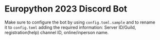 # Europython 2023 Discord Bot

Make sure to configure the bot by using `config.toml.sample`
and to rename it to `config.toml` adding the required information:
Server ID/Guild, registration(help) channel ID, online/inperson name.
